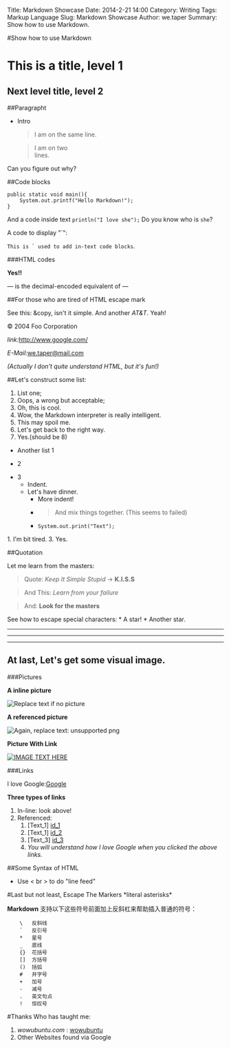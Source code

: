 ﻿Title: Markdown Showcase
Date: 2014-2-21 14:00
Category: Writing
Tags: Markup Language
Slug: Markdown Showcase
Author: we.taper
Summary: Show how to use Markdown.

#Show how to use Markdown

# This is a title, level 1
## Next level title, level 2 ##

##Paragrapht
- Intro

	> I
	> am
	> on the same
	> line.
	
	> I am on two  
	> lines.

Can you figure out why?

##Code blocks

	public static void main(){
		System.out.printf("Hello Markdown!");
	}
And a code inside text `println("I love she");` Do you know who is `she`?

A code to display "\`":

 ``This is ` used to add in-text code blocks``.

###HTML codes

<strong> Yes!! </strong>

&#8212; is the decimal-encoded equivalent of &mdash;

##For those who are tired of HTML escape mark

See this: &copy, isn't it simple. And another *AT&T*. Yeah!

<div class="footer">
	&copy; 2004 Foo Corporation
</div>

*link:*<http://www.google.com/>

*E-Mail:*<we.taper@mail.com>

*(Actually I don't quite understand HTML, but it's fun!)*


##Let's construct some list:

 1. List one;
 3. Oops, a wrong but acceptable;
 2. Oh, this is cool.
 232323. Wow, the Markdown interpreter is really intelligent.
 1. This may spoil me.
 4. Let's get back to the right way.
 5. Yes.(should be 8)
 * Another list 1
 - 2
 + 3
 	+ Indent.
 	- Let's have dinner.
 		* More indent!
 		* > And mix things together. (This seems to failed)
 		* `System.out.print("Text");`
 		
1\. I'm bit tired.
3\. Yes.

##Quotation 

Let me learn from the masters:

> Quote: *Keep It Simple Stupid* -> **K.I.S.S**

> And This: _Learn from your failure_

> And: __Look for the masters__

See how to escape special characters: \* A star! * Another star.

***
---
___
## At last, Let's get some visual image.

###Pictures

**A inline picture**

![Replace text if no picture](http://img.21cbh.com/uploadfile/2013/0325/20130325091356249.jpg "Optional title")

**A referenced picture**

![Again, replace text: unsupported png][pic_id]

[pic_id]:http://img.21cbh.com/uploadfile/2013/0325/20130325091356249.jpg "Title"

**Picture With Link**

[![IMAGE TEXT HERE](http://img.21cbh.com/uploadfile/2013/0325/20130325091356249.jpg)](http://www.google.com.hk)

###Links

I love Google:[Google](http://www.google.com.hk/ "Google's Title")

**Three types of links**

1. In-line: look above!
2. Referenced:
	1. [Text_1] [id_1]
	2. [Text_1] [id_2]
	3. [Text_3] [id_3]
	4. *You will understand how I love Google when you clicked the above links.*

[id_1]:http://www.google.co.jp/ "Google Japan"
[id_2]:http://www.google.co.uk/ "Google UK"
[id_3]:http://www.google.com/ "Google Original"


##Some Syntax of HTML

+ Use < br > to do "line feed"

#Last but not least, Escape The Markers
\*literal asterisks\*

__Markdown__ 支持以下这些符号前面加上反斜杠来帮助插入普通的符号：

		\   反斜线
		`   反引号
		*   星号
		_   底线
		{}  花括号
		[]  方括号
		()  括弧
		#   井字号
		+   加号
		-   减号
		.   英文句点
		!   惊叹号



#Thanks
Who has taught me:

1. *wowubuntu.com* : [wowubuntu][id_wow]
2. Other Websites found via Google

[id_wow]:http://http://wowubuntu.com/markdown/ "wowubuntu"